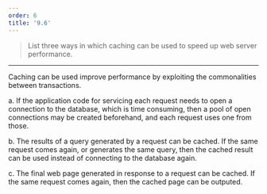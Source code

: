 ```yaml
---
order: 6
title: '9.6'
---
```

> List three ways in which caching can be used to speed up web server
> performance. 

--------------------------------

Caching can be used improve performance by exploiting the commonalities
between transactions. 

a. If the application code for servicing each request needs to open a 
connection to the database, which is time consuming, then a pool of 
open connections may be created beforehand, and each request uses one 
from those. 

b. The results of a query generated by a request can be cached. If the
same request comes again, or generates the same query, then the cached 
result can be used instead of connecting to the database again. 

c. The final web page generated in response to a request can be cached. 
If the same request comes again, then the cached page can be outputed. 